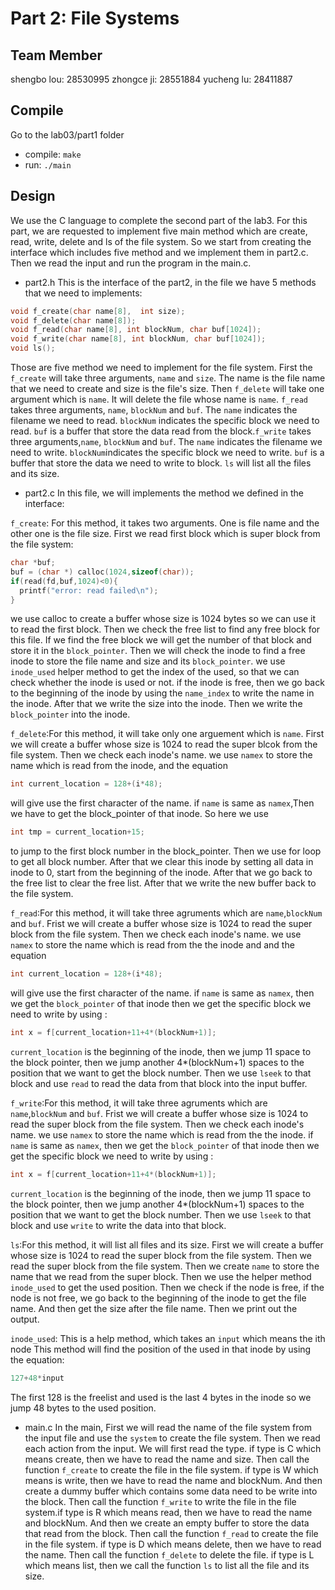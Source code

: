 # Part 2: File Systems

## Team Member
shengbo lou: 28530995
zhongce ji: 28551884
yucheng lu: 28411887

## Compile
Go to the lab03/part1 folder
* compile: `make`
* run: `./main`

## Design
We use the C language to complete the second part of the lab3. For this part, we
are requested to implement five main method which are create, read, write, delete
and ls of the file system. So we start from creating the interface which includes
five method and we implement them in part2.c. Then we read the input and run
the program in the main.c.

* part2.h
This is the interface of the part2, in the file we have 5 methods that we need
to implements:
```c
void f_create(char name[8],  int size);
void f_delete(char name[8]);
void f_read(char name[8], int blockNum, char buf[1024]);
void f_write(char name[8], int blockNum, char buf[1024]);
void ls();
```
Those are five method we need to implement for the file system. First the `f_create`
will take three arguments, `name` and `size`. The name is the file name that we need
to create and size is the file's size. Then `f_delete` will take one argument which
is `name`. It will delete the file whose name is `name`. `f_read` takes three arguments,
`name`, `blockNum` and `buf`. The `name` indicates the filename we need to read. `blockNum`
indicates the specific block we need to read. `buf` is a buffer that store the data
read from the block.`f_write` takes three arguments,`name`, `blockNum` and `buf`.
The `name` indicates the filename we need to write. `blockNum`indicates the specific
block we need to write. `buf` is a buffer that store the data we need to write to block.
`ls` will list all the files and its size.

* part2.c
In this file, we will implements the method we defined in the interface:

`f_create`: For this method, it takes two arguments. One is file name and the other one
is the file size. First we read first block which is super block from the file system:
```c
char *buf;
buf = (char *) calloc(1024,sizeof(char));
if(read(fd,buf,1024)<0){
  printf("error: read failed\n");
}
```
we use calloc to create a buffer whose size is 1024 bytes so we can use it to read
the first block. Then we check the free list to find any free block for this file. If
we find the free block we will get the number of that block and store it in the `block_pointer`.
Then we will check the inode to find a free inode to store the file name and size and its
`block_pointer`. we use `inode_used` helper method to get the index of the used, so that
we can check whether the inode is used or not. if the inode is free, then we go back to
the beginning of the inode by using the `name_index` to write the name in the inode.
After that we write the size into the inode. Then we write the `block_pointer` into the inode.

`f_delete`:For this method, it will take only one arguement which is `name`. First we will create
a buffer whose size is 1024 to read the super blcok from the file system. Then we check each inode's
name. we use `namex` to store the name which is read from the inode, and the equation
```c
int current_location = 128+(i*48);
```
will give use the first character of the name. if `name` is same as `namex`,Then we
have to get the block_pointer of that inode. So here we use
```c
int tmp = current_location+15;
```
to jump to the first block number in the block_pointer. Then we use for loop to get
all block number. After that we clear this inode by setting all data in inode to 0, start
from the beginning of the inode. After that we go back to the free list to clear the free
list. After that we write the new buffer back to the file system.

`f_read`:For this method, it will take three agruments which are `name`,`blockNum` and
`buf`. Frist we will create a buffer whose size is 1024 to read the super block from the file
system. Then we check each inode's name. we use `namex` to store the name which is read from the
the inode and and the equation
```c
int current_location = 128+(i*48);
```
will give use the first character of the name. if `name` is same as `namex`, then we get the `block_pointer` of that inode
then we get the specific block we need to write by using :
```c
int x = f[current_location+11+4*(blockNum+1)];
```
`current_location` is the beginning of the inode, then we jump 11 space to the block pointer,
then we jump another 4*(blockNum+1) spaces to the position that we want to get the block
number. Then we use `lseek` to that block and use `read` to read the data from that block
into the input buffer.

`f_write`:For this method, it will take three agruments which are `name`,`blockNum` and
`buf`. Frist we will create a buffer whose size is 1024 to read the super block from the file
system. Then we check each inode's name. we use `namex` to store the name which is read from the
the inode. if `name` is same as `namex`, then we get the `block_pointer` of that inode
then we get the specific block we need to write by using :
```c
int x = f[current_location+11+4*(blockNum+1)];
```
`current_location` is the beginning of the inode, then we jump 11 space to the block pointer,
then we jump another 4*(blockNum+1) spaces to the position that we want to get the block
number. Then we use `lseek` to that block and use `write` to write the data into that block.

`ls`:For this method, it will list all files and its size. First we will create
a buffer whose size is 1024 to read the super block from the file system. Then we
read the super block from the file system. Then we create `name` to store the name
that we read from the super block. Then we use the helper method `inode_used` to get
the used position. Then we check if the node is free, if the node is not free, we go
back to the beginning of the inode to get the file name. And then get the size after
the file name. Then we print out the output.

`inode_used`: This is a help method, which takes an `input` which means the ith node
This method will find the position of the used in that inode by using the equation:
```c
127+48*input
```
The first 128 is the freelist and used is the last 4 bytes in the inode so we jump 48 bytes
to the used position.

* main.c
In the main, First we will read the name of the file system from the input file and
use the `system` to create the file system. Then we read each action from the input.
We will first read the type. if type is C which means create, then we have to read
the name and size. Then call the function `f_create` to create the file in the file
system. if type is W which means is write, then we have to read the name and blockNum.
And then create a dummy buffer which contains some data need to be write into the block.
Then call the function `f_write` to write the file in the file system.if type is R which
means read, then we have to read the name and blockNum. And then we create an empty buffer
to store the data that read from the block. Then call the function `f_read` to create
the file in the file system. if type is D which means delete, then we have to read the name.
Then call the function `f_delete` to delete the file. if type is L which means list, then
we call the function `ls` to list all the file and its size.
